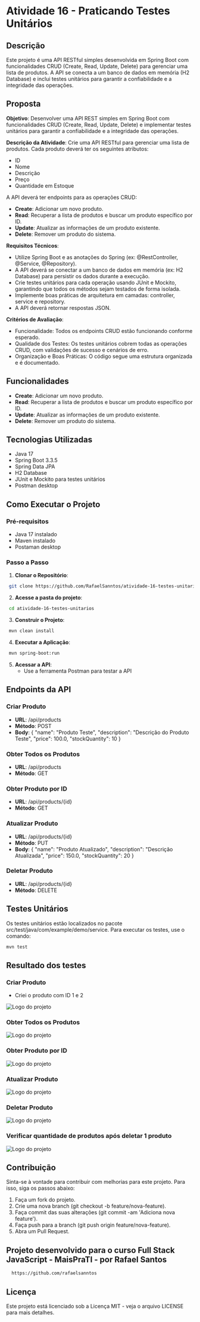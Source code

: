 # Atividade 16 - Praticando Testes Unitários

## Descrição

Este projeto é uma API RESTful simples desenvolvida em Spring Boot com funcionalidades CRUD (Create, Read, Update, Delete) para gerenciar uma lista de produtos. A API se conecta a um banco de dados em memória (H2 Database) e inclui testes unitários para garantir a confiabilidade e a integridade das operações.

## Proposta

**Objetivo**: Desenvolver uma API REST simples em Spring Boot com funcionalidades CRUD (Create, Read, Update, Delete) e implementar testes unitários para garantir a confiabilidade e a integridade das operações.

**Descrição da Atividade**:
Crie uma API RESTful para gerenciar uma lista de produtos. Cada produto deverá ter os seguintes atributos:
- ID
- Nome
- Descrição
- Preço
- Quantidade em Estoque

A API deverá ter endpoints para as operações CRUD:
- **Create**: Adicionar um novo produto.
- **Read**: Recuperar a lista de produtos e buscar um produto específico por ID.
- **Update**: Atualizar as informações de um produto existente.
- **Delete**: Remover um produto do sistema.

**Requisitos Técnicos**:
- Utilize Spring Boot e as anotações do Spring (ex: @RestController, @Service, @Repository).
- A API deverá se conectar a um banco de dados em memória (ex: H2 Database) para persistir os dados durante a execução.
- Crie testes unitários para cada operação usando JUnit e Mockito, garantindo que todos os métodos sejam testados de forma isolada.
- Implemente boas práticas de arquitetura em camadas: controller, service e repository.
- A API deverá retornar respostas JSON.

**Critérios de Avaliação**:
- Funcionalidade: Todos os endpoints CRUD estão funcionando conforme esperado.
- Qualidade dos Testes: Os testes unitários cobrem todas as operações CRUD, com validações de sucesso e cenários de erro.
- Organização e Boas Práticas: O código segue uma estrutura organizada e é documentado.
## Funcionalidades

- **Create**: Adicionar um novo produto.
- **Read**: Recuperar a lista de produtos e buscar um produto específico por ID.
- **Update**: Atualizar as informações de um produto existente.
- **Delete**: Remover um produto do sistema.

## Tecnologias Utilizadas

- Java 17
- Spring Boot 3.3.5
- Spring Data JPA
- H2 Database
- JUnit e Mockito para testes unitários
- Postman desktop

## Como Executar o Projeto

### Pré-requisitos

- Java 17 instalado
- Maven instalado
- Postaman desktop

### Passo a Passo

1. **Clonar o Repositório**:
  ```bash
   git clone https://github.com/RafaelSanntos/atividade-16-testes-unitarios.git
  ```

2. **Acesse a pasta do projeto**:
  ```bash
   cd atividade-16-testes-unitarios
  ```

3. **Construir o Projeto**:
  ```bash
   mvn clean install
  ```
4. **Executar a Aplicação**:
  ```bash
   mvn spring-boot:run
  ```

5. **Acessar a API**:
   - Use a ferramenta Postman para testar a API

## Endpoints da API

### Criar Produto

- **URL**: /api/products
- **Método**: POST
- **Body**:
  {
    "name": "Produto Teste",
    "description": "Descrição do Produto Teste",
    "price": 100.0,
    "stockQuantity": 10
  }

### Obter Todos os Produtos

- **URL**: /api/products
- **Método**: GET

### Obter Produto por ID

- **URL**: /api/products/{id}
- **Método**: GET

### Atualizar Produto

- **URL**: /api/products/{id}
- **Método**: PUT
- **Body**:
  {
    "name": "Produto Atualizado",
    "description": "Descrição Atualizada",
    "price": 150.0,
    "stockQuantity": 20
  }

### Deletar Produto

- **URL**: /api/products/{id}
- **Método**: DELETE

## Testes Unitários

Os testes unitários estão localizados no pacote src/test/java/com/example/demo/service. Para executar os testes, use o comando:

```bash
mvn test
```

## Resultado dos testes

### Criar Produto
- Criei o produto com ID 1 e 2

![Logo do projeto](images/CriarProduto.png)

### Obter Todos os Produtos

![Logo do projeto](images/ObterTodosOsProdutos.png)

### Obter Produto por ID

![Logo do projeto](images/ObterProdutoPorID.png)

### Atualizar Produto

![Logo do projeto](images/AtualizarProduto.png)

### Deletar Produto

![Logo do projeto](images/DeletarProduto.png)

### Verificar quantidade de produtos após deletar 1 produto

![Logo do projeto](images/AposDeletarUmProduto.png)

## Contribuição

Sinta-se à vontade para contribuir com melhorias para este projeto. Para isso, siga os passos abaixo:

1. Faça um fork do projeto.
2. Crie uma nova branch (git checkout -b feature/nova-feature).
3. Faça commit das suas alterações (git commit -am 'Adiciona nova feature').
4. Faça push para a branch (git push origin feature/nova-feature).
5. Abra um Pull Request.

## Projeto desenvolvido para o curso Full Stack JavaScript - MaisPraTI - por Rafael Santos

```bash
  https://github.com/rafaelsanntos
```

## Licença

Este projeto está licenciado sob a Licença MIT - veja o arquivo LICENSE para mais detalhes.
